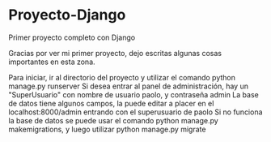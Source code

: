 # Proyecto-Django
Primer proyecto completo con Django

Gracias por ver mi primer proyecto, dejo escritas algunas cosas importantes en esta zona.

Para iniciar, ir al directorio del proyecto y utilizar el comando python manage.py runserver
Si desea entrar al panel de administración, hay un "SuperUsuario" con nombre de usuario paolo, y contraseña admin
La base de datos tiene algunos campos, la puede editar a placer en el localhost:8000/admin entrando con el superusuario de paolo
Si no funciona la base de datos se puede usar el comando python manage.py makemigrations, y luego utilizar python manage.py migrate
